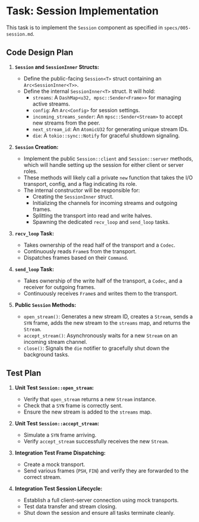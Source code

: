 
# Task: Session Implementation

This task is to implement the `Session` component as specified in `specs/005-session.md`.

## Code Design Plan

1.  **`Session` and `SessionInner` Structs:**
    *   Define the public-facing `Session<T>` struct containing an `Arc<SessionInner<T>>`.
    *   Define the internal `SessionInner<T>` struct. It will hold:
        *   `streams`: A `DashMap<u32, mpsc::Sender<Frame>>` for managing active streams.
        *   `config`: An `Arc<Config>` for session settings.
        *   `incoming_streams_sender`: An `mpsc::Sender<Stream>` to accept new streams from the peer.
        *   `next_stream_id`: An `AtomicU32` for generating unique stream IDs.
        *   `die`: A `tokio::sync::Notify` for graceful shutdown signaling.

2.  **`Session` Creation:**
    *   Implement the public `Session::client` and `Session::server` methods, which will handle setting up the session for either client or server roles.
    *   These methods will likely call a private `new` function that takes the I/O transport, config, and a flag indicating its role.
    *   The internal constructor will be responsible for:
        *   Creating the `SessionInner` struct.
        *   Initializing the channels for incoming streams and outgoing frames.
        *   Splitting the transport into read and write halves.
        *   Spawning the dedicated `recv_loop` and `send_loop` tasks.

3.  **`recv_loop` Task:**
    *   Takes ownership of the read half of the transport and a `Codec`.
    *   Continuously reads `Frame`s from the transport.
    *   Dispatches frames based on their `Command`.

4.  **`send_loop` Task:**
    *   Takes ownership of the write half of the transport, a `Codec`, and a receiver for outgoing frames.
    *   Continuously receives `Frame`s and writes them to the transport.

5.  **Public `Session` Methods:**
    *   `open_stream()`: Generates a new stream ID, creates a `Stream`, sends a `SYN` frame, adds the new stream to the `streams` map, and returns the `Stream`.
    *   `accept_stream()`: Asynchronously waits for a new `Stream` on an incoming stream channel.
    *   `close()`: Signals the `die` notifier to gracefully shut down the background tasks.

## Test Plan

1.  **Unit Test `Session::open_stream`:**
    *   Verify that `open_stream` returns a new `Stream` instance.
    *   Check that a `SYN` frame is correctly sent.
    *   Ensure the new stream is added to the `streams` map.

2.  **Unit Test `Session::accept_stream`:**
    *   Simulate a `SYN` frame arriving.
    *   Verify `accept_stream` successfully receives the new `Stream`.

3.  **Integration Test Frame Dispatching:**
    *   Create a mock transport.
    *   Send various frames (`PSH`, `FIN`) and verify they are forwarded to the correct stream.

4.  **Integration Test Session Lifecycle:**
    *   Establish a full client-server connection using mock transports.
    *   Test data transfer and stream closing.
    *   Shut down the session and ensure all tasks terminate cleanly.
